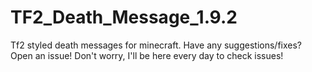# TF2_Death_Message_1.9.2

Tf2 styled death messages for minecraft. Have any suggestions/fixes? Open an issue!
Don't worry, I'll be here every day to check issues!
